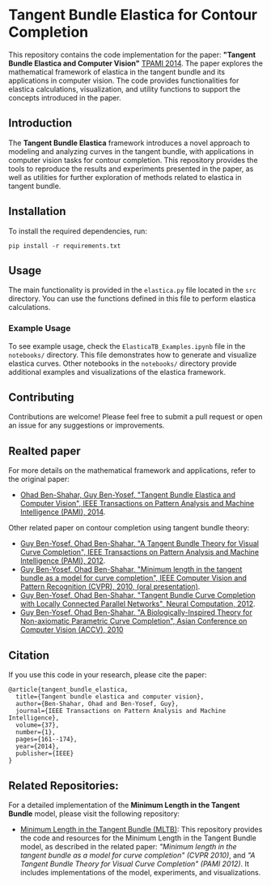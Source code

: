# Tangent Bundle Elastica for Contour Completion

This repository contains the code implementation for the paper: **"Tangent Bundle Elastica and Computer Vision"** [TPAMI 2014](https://ieeexplore.ieee.org/abstract/document/6866207). The paper explores the mathematical framework of elastica in the tangent bundle and its applications in computer vision. The code provides functionalities for elastica calculations, visualization, and utility functions to support the concepts introduced in the paper.

## Introduction

The **Tangent Bundle Elastica** framework introduces a novel approach to modeling and analyzing curves in the tangent bundle, with applications in computer vision tasks for contour completion. This repository provides the tools to reproduce the results and experiments presented in the paper, as well as utilities for further exploration of methods related to elastica in tangent bundle.

## Installation

To install the required dependencies, run:

```
pip install -r requirements.txt
```

## Usage

The main functionality is provided in the `elastica.py` file located in the `src` directory. You can use the functions defined in this file to perform elastica calculations.

### Example Usage

To see example usage, check the `ElasticaTB_Examples.ipynb` file in the `notebooks/` directory. This file demonstrates how to generate and visualize elastica curves. Other notebooks in the `notebooks/` directory provide additional examples and visualizations of the elastica framework.

## Contributing

Contributions are welcome! Please feel free to submit a pull request or open an issue for any suggestions or improvements.

## Realted paper

For more details on the mathematical framework and applications, refer to the original paper: 
* [Ohad Ben-Shahar, Guy Ben-Yosef, "Tangent Bundle Elastica and Computer Vision", IEEE Transactions on Pattern Analysis and Machine Intelligence (PAMI), 2014](https://ieeexplore.ieee.org/abstract/document/6866207). 

Other related paper on contour completion using tangent bundle theory:
* [Guy Ben-Yosef, Ohad Ben-Shahar, "A Tangent Bundle Theory for Visual Curve Completion", IEEE Transactions on Pattern Analysis and Machine Intelligence (PAMI), 2012](https://ieeexplore.ieee.org/abstract/document/6112765).
* [Guy Ben-Yosef, Ohad Ben-Shahar, "Minimum length in the tangent bundle as a model for curve completion", IEEE Computer Vision and Pattern Recognition (CVPR), 2010, (oral presentation)](https://ieeexplore.ieee.org/abstract/document/5539930).
* [Guy Ben-Yosef, Ohad Ben-Shahar, "Tangent Bundle Curve Completion with Locally Connected Parallel Networks", Neural Computation, 2012](https://direct.mit.edu/neco/article-abstract/24/12/3277/7834/Tangent-Bundle-Curve-Completion-with-Locally).
* [Guy Ben-Yosef, Ohad Ben-Shahar, "A Biologically-Inspired Theory for Non-axiomatic Parametric Curve Completion", Asian Conference on Computer Vision  (ACCV), 2010](https://link.springer.com/chapter/10.1007/978-3-642-19309-5_27)

## Citation

If you use this code in your research, please cite the paper:

```
@article{tangent_bundle_elastica,
  title={Tangent bundle elastica and computer vision},
  author={Ben-Shahar, Ohad and Ben-Yosef, Guy},
  journal={IEEE Transactions on Pattern Analysis and Machine Intelligence},
  volume={37},
  number={1},
  pages={161--174},
  year={2014},
  publisher={IEEE}
}
```
## Related Repositories:

For a detailed implementation of the **Minimum Length in the Tangent Bundle** model, please visit the following repository:

- [Minimum Length in the Tangent Bundle (MLTB)](https://github.com/guybenyosef/MLTB): This repository provides the code and resources for the Minimum Length in the Tangent Bundle model, as described in the related paper: *"Minimum length in the tangent bundle as a model for curve completion" (CVPR 2010)*, and *"A Tangent Bundle Theory for Visual Curve Completion" (PAMI 2012)*. It includes implementations of the model, experiments, and visualizations.


